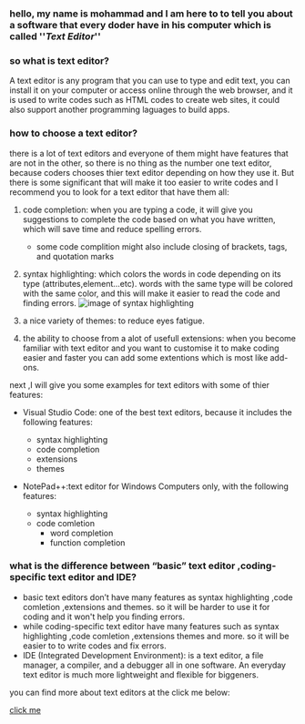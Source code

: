 ### hello, my name is mohammad and I am here to to tell you about a software that every doder have in his computer which is called ''*Text Editor*''
### so what is text editor?
A text editor is any program that you can use to type and edit text, you can install it on your computer or access online through the web browser, and it is used to write codes such as HTML codes to create web sites, it could also support another programming laguages to build apps.

### how to choose a text editor?
there is a lot of text editors and everyone of them might have features that are not in the other, so there is no thing as the number one text editor, because coders chooses thier text editor depending on how they use it.
But there is some significant that will make it too easier to write codes and I recommend you to look for a text editor that have them all:

1. code completion: when you are typing a code, it will give you suggestions to complete the code based on what you have written, which will save time and reduce spelling errors.
    * some code complition might also include closing of brackets, tags, and quotation marks

2. syntax highlighting: which colors the words in code depending on its type (attributes,element...etc). words with the same type will be colored with the same color, and this will make it easier to read the code and finding errors.
![image of syntax highlighting](https://live.staticflickr.com/2917/14391734181_0f0ec76e4f_b.jpg)

3. a nice variety of themes: to reduce eyes fatigue.

4. the ability to choose from a alot of usefull extensions: when you become familiar with text editor and you want to customise it to make coding easier and faster you can add some extentions which is most like add-ons.

next ,I will give you some examples for text editors with some of thier features:
* Visual Studio Code: one of the best text editors, because it includes the following features: 
   * syntax highlighting
   * code completion
   * extensions
   * themes

* NotePad++:text editor for Windows Computers only, with the following features:
   * syntax highlighting
   * code comletion
       * word completion
       * function completion

### what is the difference between “basic” text editor ,coding-specific text editor and IDE?
- basic text editors don’t have many features as syntax highlighting ,code comletion ,extensions and themes.
so it will be harder to use it for coding and it won't help you finding errors.
- while coding-specific text editor have many features such as syntax highlighting ,code comletion ,extensions themes and more.
so it will be easier to to write codes and fix errors.
- IDE (Integrated Development Environment): is a text editor, a file manager, a compiler, and a debugger all in one software.
An everyday text editor is much more lightweight and flexible for biggeners.

you can find more about text editors at the click me below:

[click me](https://en.wikipedia.org/wiki/Text_editor)
